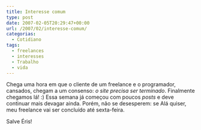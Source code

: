 ```yaml
---
title: Interesse comum
type: post
date: 2007-02-05T20:29:47+00:00
url: /2007/02/interesse-comum/
categorias:
  - Cotidiano
tags:
  - freelances
  - interesses
  - Trabalho
  - vida
---
```


Chega uma hora em que o cliente de um freelance e o programador, cansados, chegam a um consenso: _o site precisa ser terminado_. Finalmente chegamos lá! :) Essa semana já começou com poucos _posts_ e deve continuar mais devagar ainda. Porém, não se desesperem: se Alá quiser, meu freelance vai ser concluído até sexta-feira.

Salve Éris!
